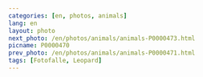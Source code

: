 ```yaml
---
categories: [en, photos, animals]
lang: en
layout: photo
next_photo: /en/photos/animals/animals-P0000473.html
picname: P0000470
prev_photo: /en/photos/animals/animals-P0000471.html
tags: [Fotofalle, Leopard]
---
```

